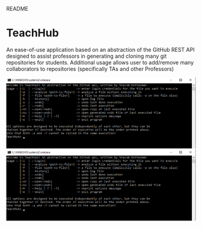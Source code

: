 README

# TeachHub

An ease-of-use application based on an abstraction of the GitHub REST API designed to assist professors in generating and cloning many git repositories for students. Additional usage allows user to add/remove many collaborators to repositories (specifically TAs and other Professors)


![GitHub Logo](/README_src/TeachHub_openMsg.png)
![image info](.\README_src\TeachHub_openMsg.png)

